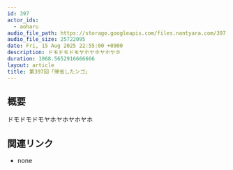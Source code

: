 ```yaml
---
id: 397
actor_ids:
  - aoharu
audio_file_path: https://storage.googleapis.com/files.nantyara.com/397.mp3
audio_file_size: 25722095
date: Fri, 15 Aug 2025 22:55:00 +0900
description: ドモドモドモヤホヤホヤホヤホ
duration: 1068.5652916666666
layout: article
title: 第397回「帰省したンゴ」
---
```

## 概要

ドモドモドモヤホヤホヤホヤホ

## 関連リンク

* none
